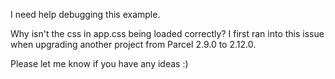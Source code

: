 I need help debugging this example. 

Why isn't the css in app.css being loaded correctly?
I first ran into this issue when upgrading another project 
from Parcel 2.9.0 to 2.12.0.

Please let me know if you have any ideas :)